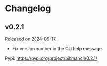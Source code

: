 # Changelog

## v0.2.1

Released on 2024-09-17.

- Fix version number in the CLI help message.

Pypi: https://pypi.org/project/bibmancli/0.2.1/